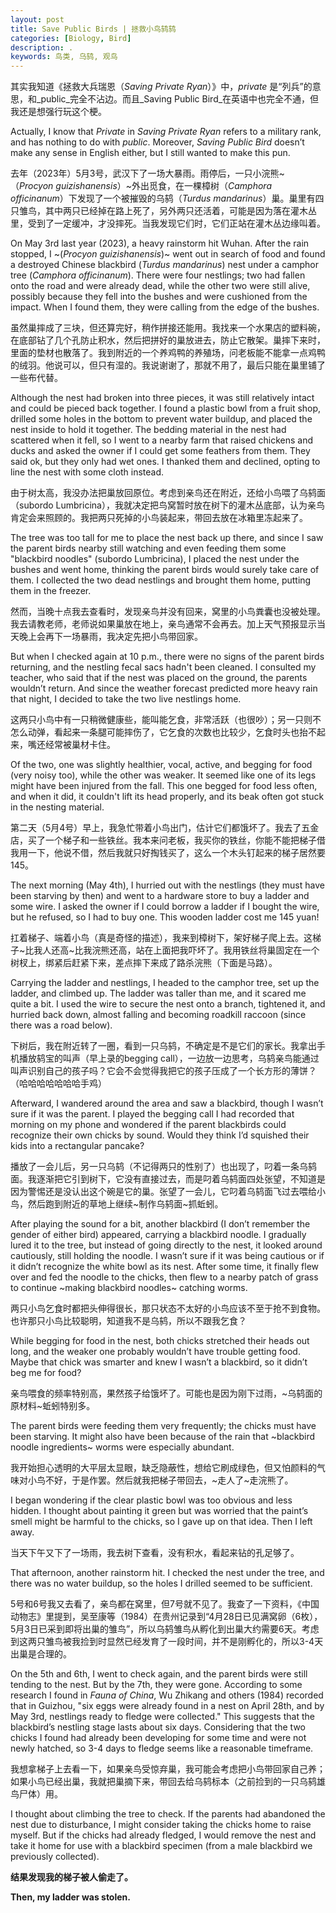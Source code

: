 ```yaml
---
layout: post
title: Save Public Birds | 拯救小鸟鸫鸫
categories: [Biology, Bird]
description: .
keywords: 鸟类, 乌鸫, 观鸟
---
```


其实我知道《拯救大兵瑞恩（_Saving Private Ryan_）》中，_private_ 是“列兵”的意思，和_public_完全不沾边。而且_Saving Public Bird_在英语中也完全不通，但我还是想强行玩这个梗。

Actually, I know that _Private_ in _Saving Private Ryan_ refers to a military rank, and has nothing to do with _public_. Moreover, _Saving Public Bird_ doesn’t make any sense in English either, but I still wanted to make this pun.

去年（2023年）5月3号，武汉下了一场大暴雨。雨停后，一只小浣熊~（_Procyon guizishanensis_）~外出觅食，在一棵樟树（_Camphora officinanum_）下发现了一个被摧毁的乌鸫（_Turdus mandarinus_）巢。巢里有四只雏鸟，其中两只已经掉在路上死了，另外两只还活着，可能是因为落在灌木丛里，受到了一定缓冲，才没摔死。当我发现它们时，它们正站在灌木丛边缘叫着。

On May 3rd last year (2023), a heavy rainstorm hit Wuhan. After the rain stopped, I ~(_Procyon guizishanensis_)~ went out in search of food and found a destroyed Chinese blackbird (_Turdus mandarinus_) nest under a camphor tree (_Camphora officinanum_). There were four nestlings; two had fallen onto the road and were already dead, while the other two were still alive, possibly because they fell into the bushes and were cushioned from the impact. When I found them, they were calling from the edge of the bushes.

虽然巢摔成了三块，但还算完好，稍作拼接还能用。我找来一个水果店的塑料碗，在底部钻了几个孔防止积水，然后把拼好的巢放进去，防止它散架。巢摔下来时，里面的垫材也散落了。我到附近的一个养鸡鸭的养殖场，问老板能不能拿一点鸡鸭的绒羽。他说可以，但只有湿的。我说谢谢了，那就不用了，最后只能在巢里铺了一些布代替。

Although the nest had broken into three pieces, it was still relatively intact and could be pieced back together. I found a plastic bowl from a fruit shop, drilled some holes in the bottom to prevent water buildup, and placed the nest inside to hold it together. The bedding material in the nest had scattered when it fell, so I went to a nearby farm that raised chickens and ducks and asked the owner if I could get some feathers from them. They said ok, but they only had wet ones. I thanked them and declined, opting to line the nest with some cloth instead.

由于树太高，我没办法把巢放回原位。考虑到亲鸟还在附近，还给小鸟喂了乌鸫面（subordo Lumbricina），我就决定把鸟窝暂时放在树下的灌木丛底部，认为亲鸟肯定会来照顾的。我把两只死掉的小鸟装起来，带回去放在冰箱里冻起来了。

The tree was too tall for me to place the nest back up there, and since I saw the parent birds nearby still watching and even feeding them some "blackbird noodles" (subordo Lumbricina), I placed the nest under the bushes and went home, thinking the parent birds would surely take care of them. I collected the two dead nestlings and brought them home, putting them in the freezer.

然而，当晚十点我去查看时，发现亲鸟并没有回来，窝里的小鸟粪囊也没被处理。我去请教老师，老师说如果巢放在地上，亲鸟通常不会再去。加上天气预报显示当天晚上会再下一场暴雨，我决定先把小鸟带回家。

But when I checked again at 10 p.m., there were no signs of the parent birds returning, and the nestling fecal sacs hadn't been cleaned. I consulted my teacher, who said that if the nest was placed on the ground, the parents wouldn’t return. And since the weather forecast predicted more heavy rain that night, I decided to take the two live nestlings home.

这两只小鸟中有一只稍微健康些，能叫能乞食，非常活跃（也很吵）；另一只则不怎么动弹，看起来一条腿可能摔伤了，它乞食的次数也比较少，乞食时头也抬不起来，嘴还经常被巢材卡住。

Of the two, one was slightly healthier, vocal, active, and begging for food (very noisy too), while the other was weaker. It seemed like one of its legs might have been injured from the fall. This one begged for food less often, and when it did, it couldn't lift its head properly, and its beak often got stuck in the nesting material.

第二天（5月4号）早上，我急忙带着小鸟出门，估计它们都饿坏了。我去了五金店，买了一个梯子和一些铁丝。我本来问老板，我买你的铁丝，你能不能把梯子借我用一下，他说不借，然后我就只好掏钱买了，这么一个木头钉起来的梯子居然要145。

The next morning (May 4th), I hurried out with the nestlings (they must have been starving by then) and went to a hardware store to buy a ladder and some wire. I asked the owner if I could borrow a ladder if I bought the wire, but he refused, so I had to buy one. This wooden ladder cost me 145 yuan!

扛着梯子、端着小鸟（真是奇怪的描述），我来到樟树下，架好梯子爬上去。这梯子~比我人还高~比我浣熊还高，站在上面把我吓坏了。我用铁丝将巢固定在一个树杈上，绑紧后赶紧下来，差点摔下来成了路杀浣熊（下面是马路）。

Carrying the ladder and nestlings, I headed to the camphor tree, set up the ladder, and climbed up. The ladder was taller than me, and it scared me quite a bit. I used the wire to secure the nest onto a branch, tightened it, and hurried back down, almost falling and becoming roadkill raccoon (since there was a road below).

下树后，我在附近转了一圈，看到一只乌鸫，不确定是不是它们的家长。我拿出手机播放鸫宝的叫声（早上录的begging call），一边放一边思考，乌鸫亲鸟能通过叫声识别自己的孩子吗？它会不会觉得我把它的孩子压成了一个长方形的薄饼？（哈哈哈哈哈哈哈手鸡）

Afterward, I wandered around the area and saw a blackbird, though I wasn’t sure if it was the parent. I played the begging call I had recorded that morning on my phone and wondered if the parent blackbirds could recognize their own chicks by sound. Would they think I’d squished their kids into a rectangular pancake?

播放了一会儿后，另一只乌鸫（不记得两只的性别了）也出现了，叼着一条乌鸫面。我逐渐把它引到树下，它没有直接过去，而是叼着乌鸫面四处张望，不知道是因为警惕还是没认出这个碗是它的巢。张望了一会儿，它叼着乌鸫面飞过去喂给小鸟，然后跑到附近的草地上继续~制作乌鸫面~抓蚯蚓。

After playing the sound for a bit, another blackbird (I don’t remember the gender of either bird) appeared, carrying a blackbird noodle. I gradually lured it to the tree, but instead of going directly to the nest, it looked around cautiously, still holding the noodle. I wasn’t sure if it was being cautious or if it didn’t recognize the white bowl as its nest. After some time, it finally flew over and fed the noodle to the chicks, then flew to a nearby patch of grass to continue ~making blackbird noodles~ catching worms.

两只小鸟乞食时都把头伸得很长，那只状态不太好的小鸟应该不至于抢不到食物。也许那只小鸟比较聪明，知道我不是乌鸫，所以不跟我乞食？

While begging for food in the nest, both chicks stretched their heads out long, and the weaker one probably wouldn’t have trouble getting food. Maybe that chick was smarter and knew I wasn’t a blackbird, so it didn’t beg me for food?

亲鸟喂食的频率特别高，果然孩子给饿坏了。可能也是因为刚下过雨，~乌鸫面的原材料~蚯蚓特别多。

The parent birds were feeding them very frequently; the chicks must have been starving. It might also have been because of the rain that ~blackbird noodle ingredients~ worms were especially abundant.

我开始担心透明的大平层太显眼，缺乏隐蔽性，想给它刷成绿色，但又怕颜料的气味对小鸟不好，于是作罢。然后就我把梯子带回去，~走人了~走浣熊了。

I began wondering if the clear plastic bowl was too obvious and less hidden. I thought about painting it green but was worried that the paint’s smell might be harmful to the chicks, so I gave up on that idea. Then I left away.

当天下午又下了一场雨，我去树下查看，没有积水，看起来钻的孔足够了。

That afternoon, another rainstorm hit. I checked the nest under the tree, and there was no water buildup, so the holes I drilled seemed to be sufficient.

5号和6号我又去看了，亲鸟都在窝里，但7号就不见了。我查了一下资料，《中国动物志》里提到，吴至康等（1984）在贵州记录到“4月28日已见满窝卵（6枚），5月3日已采到即将出巢的雏鸟”，所以乌鸫雏鸟从孵化到出巢大约需要6天。考虑到这两只雏鸟被我捡到时显然已经发育了一段时间，并不是刚孵化的，所以3-4天出巢是合理的。

On the 5th and 6th, I went to check again, and the parent birds were still tending to the nest. But by the 7th, they were gone. According to some research I found in _Fauna of China_, Wu Zhikang and others (1984) recorded that in Guizhou, "six eggs were already found in a nest on April 28th, and by May 3rd, nestlings ready to fledge were collected." This suggests that the blackbird’s nestling stage lasts about six days. Considering that the two chicks I found had already been developing for some time and were not newly hatched, so 3-4 days to fledge seems like a reasonable timeframe.

我想拿梯子上去看一下，如果亲鸟受惊弃巢，我可能会考虑把小鸟带回家自己养；如果小鸟已经出巢，我就把巢摘下来，带回去给乌鸫标本（之前捡到的一只乌鸫雄鸟尸体）用。

I thought about climbing the tree to check. If the parents had abandoned the nest due to disturbance, I might consider taking the chicks home to raise myself. But if the chicks had already fledged, I would remove the nest and take it home for use with a blackbird specimen (from a male blackbird we previously collected).

**结果发现我的梯子被人偷走了。**

**Then, my ladder was stolen.**
